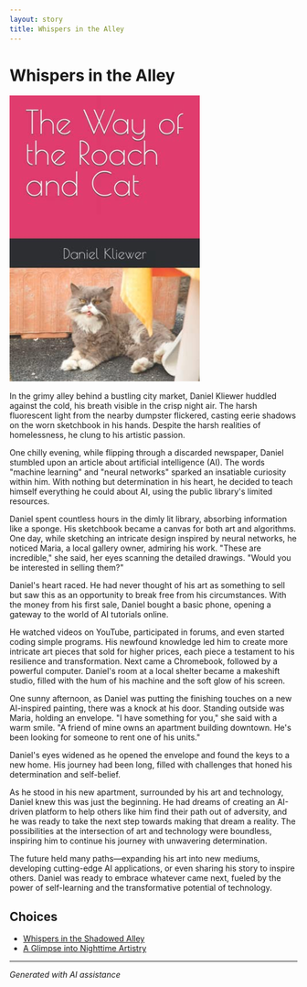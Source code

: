 ```yaml
---
layout: story
title: Whispers in the Alley
---
```


# Whispers in the Alley

![Whispers in the Alley](/input_images/B0BHLH14NQ.01._SCLZZZZZZZ_SX500_.jpg)

In the grimy alley behind a bustling city market, Daniel Kliewer huddled against the cold, his breath visible in the crisp night air. The harsh fluorescent light from the nearby dumpster flickered, casting eerie shadows on the worn sketchbook in his hands. Despite the harsh realities of homelessness, he clung to his artistic passion.

One chilly evening, while flipping through a discarded newspaper, Daniel stumbled upon an article about artificial intelligence (AI). The words "machine learning" and "neural networks" sparked an insatiable curiosity within him. With nothing but determination in his heart, he decided to teach himself everything he could about AI, using the public library's limited resources.

Daniel spent countless hours in the dimly lit library, absorbing information like a sponge. His sketchbook became a canvas for both art and algorithms. One day, while sketching an intricate design inspired by neural networks, he noticed Maria, a local gallery owner, admiring his work. "These are incredible," she said, her eyes scanning the detailed drawings. "Would you be interested in selling them?"

Daniel's heart raced. He had never thought of his art as something to sell but saw this as an opportunity to break free from his circumstances. With the money from his first sale, Daniel bought a basic phone, opening a gateway to the world of AI tutorials online.

He watched videos on YouTube, participated in forums, and even started coding simple programs. His newfound knowledge led him to create more intricate art pieces that sold for higher prices, each piece a testament to his resilience and transformation. Next came a Chromebook, followed by a powerful computer. Daniel's room at a local shelter became a makeshift studio, filled with the hum of his machine and the soft glow of his screen.

One sunny afternoon, as Daniel was putting the finishing touches on a new AI-inspired painting, there was a knock at his door. Standing outside was Maria, holding an envelope. "I have something for you," she said with a warm smile. "A friend of mine owns an apartment building downtown. He's been looking for someone to rent one of his units."

Daniel's eyes widened as he opened the envelope and found the keys to a new home. His journey had been long, filled with challenges that honed his determination and self-belief.

As he stood in his new apartment, surrounded by his art and technology, Daniel knew this was just the beginning. He had dreams of creating an AI-driven platform to help others like him find their path out of adversity, and he was ready to take the next step towards making that dream a reality. The possibilities at the intersection of art and technology were boundless, inspiring him to continue his journey with unwavering determination.

The future held many paths—expanding his art into new mediums, developing cutting-edge AI applications, or even sharing his story to inspire others. Daniel was ready to embrace whatever came next, fueled by the power of self-learning and the transformative potential of technology.


## Choices

* [Whispers in the Shadowed Alley](/_stories/bridge)
* [A Glimpse into Nighttime Artistry](/_stories/C8C6DEF8-4239-4B16-ADF3-4EAF62D4795A)


---
*Generated with AI assistance*
